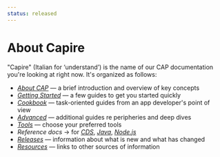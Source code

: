 ```yaml
---
status: released
---
```


# About Capire



"Capire" (Italian for ‘understand’) is the name of our CAP documentation you're looking at right now. It's organized as follows:

- [*About CAP*](../about/) — a brief introduction and overview of key concepts
- [*Getting Started*](../get-started/) — a few guides to get you started quickly
- [*Cookbook*](../guides/) — task-oriented guides from an app developer's point of view
- [*Advanced*](../advanced/) — additional guides re peripheries and deep dives
- [*Tools*](../tools/) — choose your preferred tools
- *Reference docs* → for [*CDS*](../cds/), [*Java*](../java/), [*Node.js*](../node.js/)
- [*Releases*](../releases/) — information about what is new and what has changed
- [*Resources*](../resources/) — links to other sources of information
